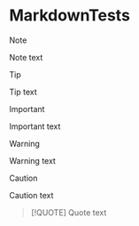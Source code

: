 # MarkdownTests

> [!NOTE]
> Note text

> [!TIP]
> Tip text 

> [!IMPORTANT]
> Important text 

> [!WARNING]
> Warning text

> [!CAUTION]
> Caution text

> [!QUOTE]
> Quote text
